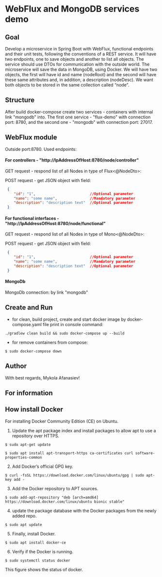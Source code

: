 # WebFlux and MongoDB services demo

## Goal
   Develop a microservice in Spring Boot with WebFlux, functional endpoints and their unit tests, following the 
conventions of a REST service.
It will have two endpoints, one to save objects and another to list all objects. The service should use DTOs for 
communication with the outside world.
   The microservice will save the data in MongoDB, using Docker. We will have two objects, the first will have id and 
name (nodeRoot) and the second will have these same attributes and, in addition, a description (nodeDesc). We want both 
objects to be stored in the same collection called “node”.

## Structure
   After build docker-compose create two services - containers with internal link "mongodb" into. 
   The first one service - "flux-demo" with connection port: 8780, and the second one - "mongodb" with connection 
port: 27017. 

## WebFlux module
   Outside port:8780. 
   Used endpoints: 
#### For controllers - "http://IpAddressOfHost:8780/node/controller"

   GET request - respond list of all Nodes in type of Flux<@NodeDto>:
   
   POST request - get JSON object with field:  
```json
 {
    "id": "1",                         //Optional parameter
    "name": "some name",               //Mandatory parameter
    "description": "description text"  //Optional parameter
 }  
```                                             
                                                
#### For functional interfaces - "http://IpAddressOfHost:8780/node/functional"
   GET request - respond list of all Nodes in type of Mono<@NodeDto>:
   
   POST request - get JSON object with field:  
```json
 {
    "id": "1",                         //Optional parameter
    "name": "some name",               //Mandatory parameter
    "description": "description text"  //Optional parameter
 }  
``` 
      
#### MongoDb 
   MongoDb connection: by link "mongodb"
   
## Create and Run
- for clean, build project, create and start docker image by docker-compose.yaml file print in console command:
````
./gradlew clean build && sudo docker-compose up --build

````
- for remove containers from compose:
```
$ sudo docker-compose down
```

## Author
With best regards, Mykola Afanasiev!

## For information
## How install Docker
   For installing Docker Community Edition (CE) on Ubuntu.
   
   1. Update the apt package index and install packages to allow apt to use a repository over HTTPS.
```
$ sudo apt-get update
```
```
$ sudo apt install apt-transport-https ca-certificates curl software-properties-common
```  
   2. Add Docker’s official GPG key.
```
$ curl -fsSL https://download.docker.com/linux/ubuntu/gpg | sudo apt-key add -
```  
   3. Add the Docker repository to APT sources.
```
$ sudo add-apt-repository "deb [arch=amd64] https://download.docker.com/linux/ubuntu bionic stable"
```   
   4. update the package database with the Docker packages from the newly added repo.
```
$ sudo apt update
```  
   5. Finally, install Docker.
```
$ sudo apt install docker-ce
```   
   6. Verify if the Docker is running.
```
$ sudo systemctl status docker
```   
   This figure shows the status of docker.
   